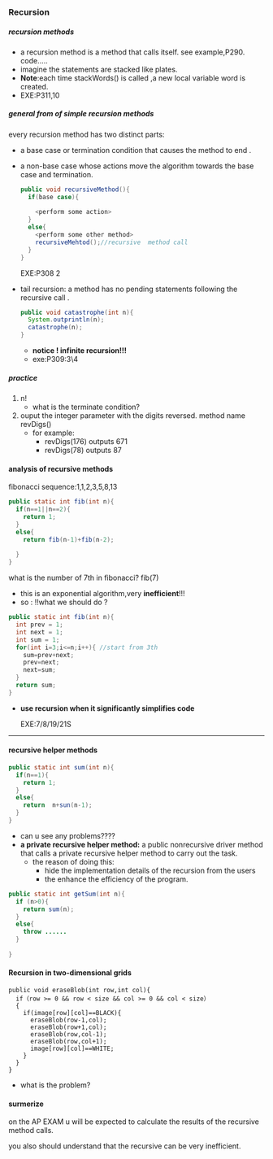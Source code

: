 ### Recursion

##### recursion methods

* a recursion  method is a method that calls itself. see example,P290. code.....
* imagine the statements are stacked like plates.
* **Note**:each time stackWords() is called ,a new local variable word is created.
* EXE:P311,10

##### general from of simple recursion methods

every recursion method has two distinct parts:

* a base case or termination condition that causes the method to end .

* a non-base case whose actions move the algorithm towards the base case and termination.

  ```java
  public void recursiveMethod(){
    if(base case){
      
      <perform some action>
    }
    else{
      <perform some other method>
      recursiveMehtod();//recursive  method call
    }  
  }
  ```

  EXE:P308 2

* tail recursion: a method has no pending statements following the recursive call .

  ```java
  public void catastrophe(int n){
    System.outprintln(n);
    catastrophe(n);
  }
  ```

  * **notice ! infinite recursion!!!** 
  * exe:P309:3\4

##### practice

1. n!
   * what is the terminate condition?
2. ouput the integer parameter with the digits reversed.  method name revDigs()
   * for example:
     * revDigs(176)     outputs 671
     * revDigs(78)       outputs 87



#### analysis of recursive methods

fibonacci sequence:1,1,2,3,5,8,13

```java
public static int fib(int n){
  if(n==1||n==2){
    return 1;
  }
  else{
    return fib(n-1)+fib(n-2);
    
  }
}
```

what is the number of 7th in fibonacci? fib(7)

* this is an exponential algorithm,very **inefficient**!!!
* so :    !!what we should do ?



```java
public static int fib(int n){
  int prev = 1;
  int next = 1;
  int sum = 1;
  for(int i=3;i<=n;i++){ //start from 3th
    sum=prev+next;
    prev=next;
    next=sum;
  }
  return sum;
}
```

* **use recursion when it significantly simplifies code**

  EXE:7/8/19/21S

----

#### recursive helper methods

```java
public static int sum(int n){
  if(n==1){
    return 1;
  }
  else{
    return  n+sun(n-1);
  }
}
```

* can u see any problems????
* **a private recursive helper method:** a public nonrecursive driver method that calls a private recursive helper method to carry out the task.
  * the reason of doing this:
    * hide the implementation details of the recursion from the users
    * the enhance the efficiency of the program.

```java
public static int getSum(int n){
  if (n>0){
    return sum(n);
  }
  else{
    throw ......
  }
  
}
```

#### Recursion in two-dimensional grids

```
public void eraseBlob(int row,int col){
  if（row >= 0 && row < size && col >= 0 && col < size）
  {
    if(image[row][col]==BLACK){
      eraseBlob(row-1,col);
      eraseBlob(row+1,col);
      eraseBlob(row,col-1);
      eraseBlob(row,col+1);
      image[row][col]==WHITE;
    }
  }
}
```

* what is the problem?

#### surmerize

on the AP EXAM u will be expected to calculate the results of the recursive method calls.

you also should understand that the recursive can be very inefficient.